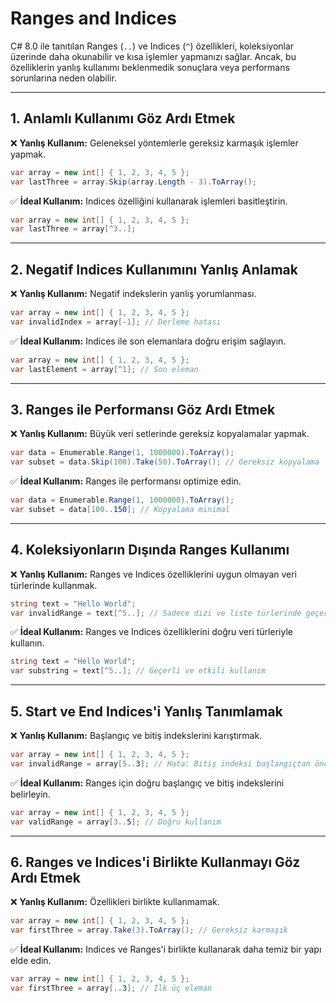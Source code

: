 # Ranges and Indices

C# 8.0 ile tanıtılan Ranges (`..`) ve Indices (`^`) özellikleri, koleksiyonlar üzerinde daha okunabilir ve kısa işlemler yapmanızı sağlar. Ancak, bu özelliklerin yanlış kullanımı beklenmedik sonuçlara veya performans sorunlarına neden olabilir.

---

## 1. Anlamlı Kullanımı Göz Ardı Etmek

❌ **Yanlış Kullanım:** Geleneksel yöntemlerle gereksiz karmaşık işlemler yapmak.

```csharp
var array = new int[] { 1, 2, 3, 4, 5 };
var lastThree = array.Skip(array.Length - 3).ToArray();
```

✅ **İdeal Kullanım:** Indices özelliğini kullanarak işlemleri basitleştirin.

```csharp
var array = new int[] { 1, 2, 3, 4, 5 };
var lastThree = array[^3..];
```

---

## 2. Negatif Indices Kullanımını Yanlış Anlamak

❌ **Yanlış Kullanım:** Negatif indekslerin yanlış yorumlanması.

```csharp
var array = new int[] { 1, 2, 3, 4, 5 };
var invalidIndex = array[-1]; // Derleme hatası
```

✅ **İdeal Kullanım:** Indices ile son elemanlara doğru erişim sağlayın.

```csharp
var array = new int[] { 1, 2, 3, 4, 5 };
var lastElement = array[^1]; // Son eleman
```

---

## 3. Ranges ile Performansı Göz Ardı Etmek

❌ **Yanlış Kullanım:** Büyük veri setlerinde gereksiz kopyalamalar yapmak.

```csharp
var data = Enumerable.Range(1, 1000000).ToArray();
var subset = data.Skip(100).Take(50).ToArray(); // Gereksiz kopyalama
```

✅ **İdeal Kullanım:** Ranges ile performansı optimize edin.

```csharp
var data = Enumerable.Range(1, 1000000).ToArray();
var subset = data[100..150]; // Kopyalama minimal
```

---

## 4. Koleksiyonların Dışında Ranges Kullanımı

❌ **Yanlış Kullanım:** Ranges ve Indices özelliklerini uygun olmayan veri türlerinde kullanmak.

```csharp
string text = "Hello World";
var invalidRange = text[^5..]; // Sadece dizi ve liste türlerinde geçerli
```

✅ **İdeal Kullanım:** Ranges ve Indices özelliklerini doğru veri türleriyle kullanın.

```csharp
string text = "Hello World";
var substring = text[^5..]; // Geçerli ve etkili kullanım
```

---

## 5. Start ve End Indices'i Yanlış Tanımlamak

❌ **Yanlış Kullanım:** Başlangıç ve bitiş indekslerini karıştırmak.

```csharp
var array = new int[] { 1, 2, 3, 4, 5 };
var invalidRange = array[5..3]; // Hata: Bitiş indeksi başlangıçtan önce
```

✅ **İdeal Kullanım:** Ranges için doğru başlangıç ve bitiş indekslerini belirleyin.

```csharp
var array = new int[] { 1, 2, 3, 4, 5 };
var validRange = array[3..5]; // Doğru kullanım
```

---

## 6. Ranges ve Indices'i Birlikte Kullanmayı Göz Ardı Etmek

❌ **Yanlış Kullanım:** Özellikleri birlikte kullanmamak.

```csharp
var array = new int[] { 1, 2, 3, 4, 5 };
var firstThree = array.Take(3).ToArray(); // Gereksiz karmaşık
```

✅ **İdeal Kullanım:** Indices ve Ranges'i birlikte kullanarak daha temiz bir yapı elde edin.

```csharp
var array = new int[] { 1, 2, 3, 4, 5 };
var firstThree = array[..3]; // İlk üç eleman
```